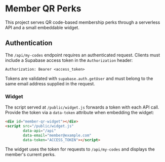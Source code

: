 # Member QR Perks

This project serves QR code-based membership perks through a serverless API and a small embeddable widget.

## Authentication

The `/api/my-codes` endpoint requires an authenticated request. Clients must include a Supabase access token in the `Authorization` header:

```
Authorization: Bearer <access_token>
```

Tokens are validated with `supabase.auth.getUser` and must belong to the same email address supplied in the request.

### Widget

The script served at `/public/widget.js` forwards a token with each API call. Provide the token via a `data-token` attribute when embedding the widget:

```html
<div id="member-qr-widget"></div>
<script src="/public/widget.js"
        data-api="/api"
        data-email="member@example.com"
        data-token="ACCESS_TOKEN"></script>
```

The widget uses the token for requests to `/api/my-codes` and displays the member's current perks.
